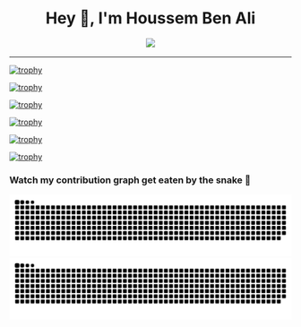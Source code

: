 
<h1 align="center">Hey 👋, I'm Houssem Ben Ali</h1>

<div align="center"><img src="https://komarev.com/ghpvc/?username=hbenali&color=brightgreen"/></div>

----

[![trophy](https://github-profile-trophy.vercel.app/?username=hbenali&theme=onedark#gh-dark-mode-only)](https://github.com/ryo-ma/github-profile-trophy#gh-dark-mode-only)

[![trophy](https://github-profile-trophy.vercel.app/?username=hbenali#gh-light-mode-only)](https://github.com/ryo-ma/github-profile-trophy#gh-light-mode-only)

[![trophy](https://github-readme-stats.vercel.app/api?username=hbenali&count_private=true&show_icons=true&theme=onedark)](https://github.com/ryo-ma/github-profile-trophy#gh-dark-mode-only)

[![trophy](https://github-readme-stats.vercel.app/api?username=hbenali&count_private=true&show_icons=true)](https://github.com/ryo-ma/github-profile-trophy#gh-light-mode-only)

[![trophy](https://github-readme-stats.vercel.app/api/top-langs/?username=hbenali&theme=onedark&langs_count=15&layout=compact&hide=php)](https://github.com/ryo-ma/github-profile-trophy#gh-dark-mode-only)

[![trophy](https://github-readme-stats.vercel.app/api/top-langs/?username=hbenali&langs_count=15&layout=compact&hide=php)](https://github.com/ryo-ma/github-profile-trophy#gh-light-mode-only)

<h3> Watch my contribution graph get eaten by the snake 🐍</h3>

<!-- platane/snk works, it just puts it on a new branch -->
![GitHub Snake Light](https://github.com/hbenali/hbenali/blob/output/github-snake.svg#gh-light-mode-only)
![GitHub Snake dark](https://github.com/hbenali/hbenali/blob/output/github-snake-dark.svg#gh-dark-mode-only)
